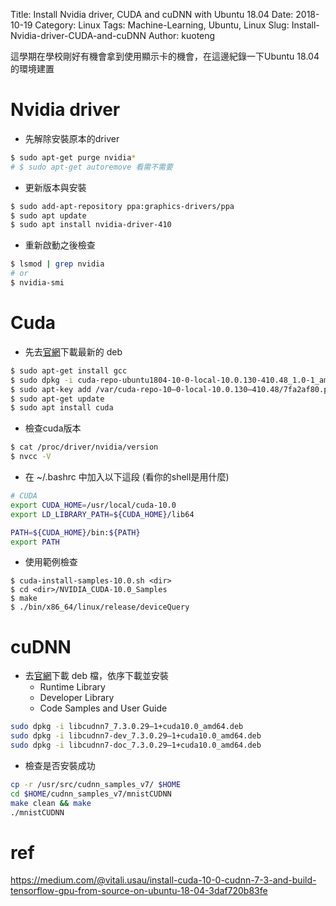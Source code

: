 Title: Install Nvidia driver, CUDA and cuDNN with Ubuntu 18.04
Date: 2018-10-19
Category: Linux
Tags: Machine-Learning, Ubuntu, Linux
Slug: Install-Nvidia-driver-CUDA-and-cuDNN
Author: kuoteng

這學期在學校剛好有機會拿到使用顯示卡的機會，在這邊紀錄一下Ubuntu 18.04的環境建置

# Nvidia driver
- 先解除安裝原本的driver
```sh
$ sudo apt-get purge nvidia*
# $ sudo apt-get autoremove 看需不需要
```
- 更新版本與安裝
```sh
$ sudo add-apt-repository ppa:graphics-drivers/ppa
$ sudo apt update
$ sudo apt install nvidia-driver-410
```
- 重新啟動之後檢查
```sh
$ lsmod | grep nvidia
# or
$ nvidia-smi
```
# Cuda
- 先去[官網](https://developer.nvidia.com/cuda-downloads)下載最新的 deb
```sh
$ sudo apt-get install gcc
$ sudo dpkg -i cuda-repo-ubuntu1804-10-0-local-10.0.130-410.48_1.0-1_amd64.deb
$ sudo apt-key add /var/cuda-repo-10–0-local-10.0.130–410.48/7fa2af80.pub
$ sudo apt-get update
$ sudo apt install cuda
```
- 檢查cuda版本
```sh
$ cat /proc/driver/nvidia/version
$ nvcc -V
```
- 在 ~/.bashrc 中加入以下這段 (看你的shell是用什麼)
```sh
# CUDA
export CUDA_HOME=/usr/local/cuda-10.0
export LD_LIBRARY_PATH=${CUDA_HOME}/lib64

PATH=${CUDA_HOME}/bin:${PATH}
export PATH
```
- 使用範例檢查
```
$ cuda-install-samples-10.0.sh <dir>
$ cd <dir>/NVIDIA_CUDA-10.0_Samples
$ make
$ ./bin/x86_64/linux/release/deviceQuery

```
# cuDNN
- 去[官網](https://developer.nvidia.com/cudnn)下載 deb 檔，依序下載並安裝
    - Runtime Library
    - Developer Library
    - Code Samples and User Guide
```sh
sudo dpkg -i libcudnn7_7.3.0.29–1+cuda10.0_amd64.deb
sudo dpkg -i libcudnn7-dev_7.3.0.29–1+cuda10.0_amd64.deb
sudo dpkg -i libcudnn7-doc_7.3.0.29–1+cuda10.0_amd64.deb
```
- 檢查是否安裝成功
```sh
cp -r /usr/src/cudnn_samples_v7/ $HOME
cd $HOME/cudnn_samples_v7/mnistCUDNN
make clean && make
./mnistCUDNN
```

# ref

https://medium.com/@vitali.usau/install-cuda-10-0-cudnn-7-3-and-build-tensorflow-gpu-from-source-on-ubuntu-18-04-3daf720b83fe
